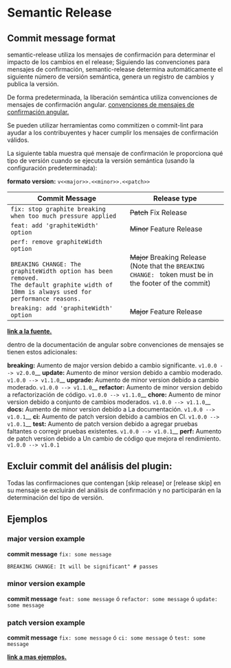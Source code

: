 # Semantic Release
## Commit message format
semantic-release utiliza los mensajes de confirmación para determinar el impacto de los cambios en el release; Siguiendo las convenciones para mensajes de confirmación, semantic-release determina automáticamente el siguiente número de versión semántica, genera un registro de cambios y publica la versión.

De forma predeterminada, la liberación semántica utiliza 
convenciones de mensajes de confirmación angular. [convenciones de mensajes de confirmación angular.](https://github.com/angular/angular/blob/main/CONTRIBUTING.md#-commit-message-format)

Se pueden utilizar herramientas como commitizen o commit-lint para ayudar a los contribuyentes y hacer cumplir los mensajes de confirmación válidos.

La siguiente tabla muestra qué mensaje de confirmación le proporciona qué tipo de versión cuando se ejecuta la versión semántica (usando la configuración predeterminada):

**formato version:** `v<<major>>.<<minor>>.<<patch>>`

| Commit Message                                                                                                                                                                                   | Release type                                                                                                    |
| ------------------------------------------------------------------------------------------------------------------------------------------------------------------------------------------------ | --------------------------------------------------------------------------------------------------------------- |
| `fix: stop graphite breaking when too much pressure applied`                                                                                                                                     | ~~Patch~~ Fix Release                                                                                           |
| `feat: add 'graphiteWidth' option`                                                                                                                                                               | ~~Minor~~ Feature Release                                                                                       |
| `perf: remove graphiteWidth option`<br><br>`BREAKING CHANGE: The graphiteWidth option has been removed.`<br>`The default graphite width of 10mm is always used for performance reasons.`         | ~~Major~~ Breaking Release <br /> (Note that the `BREAKING CHANGE: ` token must be in the footer of the commit) |
| `breaking: add 'graphiteWidth' option`                                                                                                                                                           | ~~Major~~ Feature Release                                                                                       |


**[link a la fuente.](https://github.com/semantic-release/semantic-release?tab=readme-ov-file#Commit%20message%20format)**

dentro de la documentación de angular sobre convenciones de mensajes se tienen estos adicionales:

**breaking:** Aumento de major version debido a cambio significante. `v1.0.0 --> v2.0.0`__
**update:** Aumento de minor version debido a cambio moderado. `v1.0.0 --> v1.1.0`__
**upgrade:** Aumento de minor version debido a cambio moderado. `v1.0.0 --> v1.1.0`__
**refactor:** Aumento de minor version debido a refactorización de código. `v1.0.0 --> v1.1.0`__
**chore:** Aumento de minor version debido a conjunto de cambios moderados. `v1.0.0 --> v1.1.0`__
**docs:** Aumento de minor version debido a La documentación. `v1.0.0 --> v1.0.1`__
**ci:** Aumento de patch version debido a cambios en CI. `v1.0.0 --> v1.0.1`__
**test:** Aumento de patch version debido a agregar pruebas faltantes o corregir pruebas existentes. `v1.0.0 --> v1.0.1`__
**perf:** Aumento de patch version debido a Un cambio de código que mejora el rendimiento. `v1.0.0 --> v1.0.1`

## Excluir commit del análisis del plugin:

Todas las confirmaciones que contengan [skip release] or [release skip] en su mensaje se excluirán del análisis de confirmación y no participarán en la determinación del tipo de versión.

## Ejemplos

### major version example
**commit message**
`fix: some message`

`BREAKING CHANGE: It will be significant" # passes`

### minor version example
**commit message**
`feat: some message` ó `refactor: some message` ó `update: some message`

### patch version example
**commit message**
`fix: some message` ó `ci: some message` ó `test: some message`

**[link a mas ejemplos.](https://github.com/conventional-changelog/commitlint/tree/master/@commitlint/config-conventional#type-enum)**
